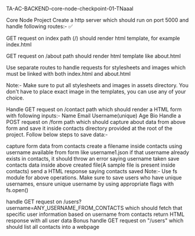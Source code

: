 TA-AC-BACKEND-core-node-checkpoint-01-TNaaal

Core Node Project
Create a http server which should run on port 5000 and handle following routes:- ✅

GET request on index path (/) should render html template, for example index.html

GET request on /about path should render html template like about.html

Use separate routes to handle requests for stylesheets and images which must be linked with both index.html and about.html

Note:-
Make sure to put all stylesheets and images in assets directory. You don't have to place exact image in the templates, you can use any of your choice.

Handle GET request on /contact path which should render a HTML form with following inputs:-
Name
Email
Username(unique)
Age
Bio
Handle a POST request on /form path which should capture about data from above form and save it inside contacts directory provided at the root of the project.
Follow below steps to save data:-

capture form data from contacts
create a filename inside contacts using username available from form like username1.json
if that username already exists in contacts, it should throw an error saying username taken
save contacts data inside above created file(A sample file is present inside contacts)
send a HTML response saying contacts saved
Note:-
Use fs module for above operations. Make sure to save users who have unique usernames, ensure unique username by using appropriate flags with fs.open()

handle GET request on /users?username=ANY_USERNAME_FROM_CONTACTS which should
fetch that specific user information based on username from contacts
return HTML response with all user data
Bonus
handle GET request on "/users" which should list all contacts into a webpage